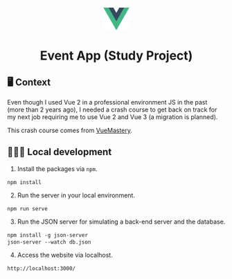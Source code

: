 <p align="center">
  <a href="https://quill-on-nuxtjs.vercel.app/editor">
    <img src="docs/logo.png" width="60" />
  </a>
</p>
<h1 align="center">
  Event App (Study Project)
</h1>

## 🖥 Context

Even though I used Vue 2 in a professional environment JS in the past (more than 2 years ago), I needed a crash course to get back on track for my next job requiring me to use Vue 2 and Vue 3 (a migration is planned).

This crash course comes from [VueMastery](https://www.vuemastery.com).

## 👨🏻‍💻 Local development

1. Install the packages via `npm`.

```
npm install
```

2. Run the server in your local environment.

```
npm run serve
```

3. Run the JSON server for simulating a back-end server and the database.

```
npm install -g json-server
json-server --watch db.json
```


4.  Access the website via localhost.

```
http://localhost:3000/
```
